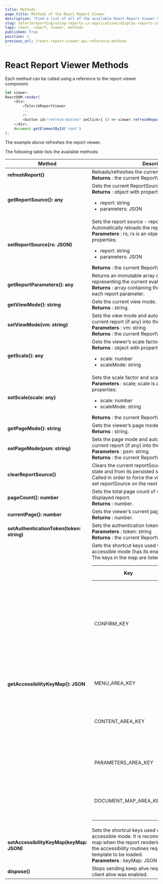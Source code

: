 ```yaml
---
title: Methods
page_title: Methods of the React Report Viewer
description: "Find a list of all of the available React Report Viewer methods and an example how to call them. Understand what each method does, using the provided descriptions."
slug: telerikreporting/using-reports-in-applications/display-reports-in-applications/web-application/react-report-viewer/api-reference/methods
tags: react, report, viewer, methods
published: True
position: 2
previous_url: /react-report-viewer-api-reference-methods
---
```


<style>
table th:first-of-type {
	width: 30%;
}
table th:nth-of-type(3) {
	width: 50%;
}
</style>

# React Report Viewer Methods

Each method can be called using a reference to the report viewer component.

````JavaScript
let viewer;
ReactDOM.render(
	<div>
		<TelerikReportViewer
		...
		/>
		<button id="refresh-button" onClick={ () => viewer.refreshReport() }>Refresh</button>
	</div>,
	document.getElementById('root')
);
````

The example above refreshes the report viewer.

The following table lists the available methods:

|  __Method__ |  __Description__ |
| ------ | ------ |
| __refreshReport()__ |Reloads/refreshes the current report. <br/>__Returns__ : the current ReportViewer object.|
| __getReportSource(): any__ |Gets the current ReportSource - report and parameters. <br/>__Returns__ : object with properties: <ul><li>report: string</li><li>parameters: JSON</li></ul>|
| __setReportSource(rs: JSON)__ |Sets the report source - report and parameters. Automatically reloads the report (if any) into the view. <br/>__Parameters__ : rs; rs is an object with the following properties: <ul><li>report: string</li><li>parameters: JSON</li></ul>__Returns__ : the current ReportViewer object.|
| __getReportParameters(): any__ |Returns an immutable array of name-value objects representing the current evaluated report parameters.<br/>__Returns__ : array containing the name and the value of each report parameter.|
| __getViewMode(): string__ |Gets the current view mode. <br/>__Returns__ : string.|
| __setViewMode(vm: string)__ |Sets the view mode and automatically reloads the current report (if any) into the new view. <br/>__Parameters__ : vm: string <br/>__Returns__ : the current ReportViewer object.|
| __getScale(): any__ |Gets the viewer’s scale factor and scale mode. <br/>__Returns__ : object with properties: <ul><li>scale: number</li><li>scaleMode: string</li></ul>|
| __setScale(scale: any)__ |Sets the scale factor and scale mode. <br/>__Parameters__ : scale; scale is an object with the following properties: <ul><li>scale: number</li><li>scaleMode: string</li></ul>__Returns__ : the current ReportViewer object.|
| __getPageMode(): string__ |Gets the viewer’s page mode. <br/>__Returns__ : string.|
| __setPageMode(psm: string)__ |Sets the page mode and automatically reloads the current report (if any) into the new view. <br/>__Parameters__ : psm: string. <br/>__Returns__ : the current ReportViewer object.|
| __clearReportSource()__ |Clears the current reportSource from the viewer internal state and from its persisted session in the browser. Called in order to force the viewer to respect the newly set reportSource on the next postback.|
| __pageCount(): number__ |Gets the total page count of viewer’s currently displayed report. <br/>__Returns__ : number.|
| __currentPage(): number__ |Gets the viewer’s current page that is displayed. <br/>__Returns__ : number.|
| __setAuthenticationToken(token: string)__ |Sets the authentication token. <br/>__Parameters__ : token: string <br/>__Returns__ : the current ReportViewer object.|
| __getAccessibilityKeyMap(): JSON__ |Gets the shortcut keys used when the report viewer is in accessible mode (has its enableAccessibility set to true. The keys in the map are listed below: <br/><table><thead><tr><th>Key</th><th>Default Value</th><th>Description</th></tr></thead><tbody><tr><td>CONFIRM_KEY</td><td>13 <em>('enter')</em></td><td>Key for triggering the actions in the report content and previewing the report from the <strong>Preview</strong> button in parameters area, if available.</td></tr><tr><td>MENU_AREA_KEY</td><td>77 <em>('m')</em></td><td>Key for moving the focus to the menu area, if visible.</td></tr><tr><td>CONTENT_AREA_KEY</td><td>67 <em>('c')</em></td><td>Key for moving the focus to the report content area, if visible.</td></tr><tr><td>PARAMETERS_AREA_KEY</td><td>80 <em>('p')</em></td><td>Key for moving the focus to the parameters area, if visible.</td></tr><tr><td>DOCUMENT_MAP_AREA_KEY</td><td>68 <em>('d')</em></td><td>Key for moving the focus to the document map area, if visible.</td></tr></tbody></table> |
| __setAccessibilityKeyMap(keyMap: JSON)__ |Sets the shortcut keys used when the report viewer is in accessible mode. It is recommended to set the new key map when the report rendering is complete, because the accessibility routines require the report viewer template to be loaded. <br/>__Parameters__ : keyMap: JSON|
| __dispose()__ |Stops sending keep alive requests to the server, if keep client alive was enabled.|
